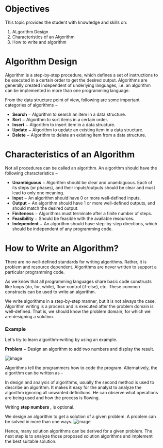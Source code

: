 # Objectives 
This topic provides the student with knowledge and skills on:
 1. ALgorithm Design
 2. Characteristics of an Algorithm
 3. How to write and algorithm
 
# Algorithm Design

Algorithm is a step-by-step procedure, which defines a set of instructions to be executed in a certain order to get the desired output. Algorithms are generally created independent of underlying languages, i.e. an algorithm can be implemented in more than one programming language.

From the data structure point of view, following are some important categories of algorithms −

- **Search**  − Algorithm to search an item in a data structure.
- **Sort**  − Algorithm to sort items in a certain order.
- **Insert**  − Algorithm to insert item in a data structure.
- **Update**  − Algorithm to update an existing item in a data structure.
- **Delete**  − Algorithm to delete an existing item from a data structure.

##
# Characteristics of an Algorithm

Not all procedures can be called an algorithm. An algorithm should have the following characteristics −

- **Unambiguous**  − Algorithm should be clear and unambiguous. Each of its steps (or phases), and their inputs/outputs should be clear and must lead to only one meaning.
- **Input**  − An algorithm should have 0 or more well-defined inputs.
- **Output**  − An algorithm should have 1 or more well-defined outputs, and should match the desired output.
- **Finiteness**  − Algorithms must terminate after a finite number of steps.
- **Feasibility**  − Should be feasible with the available resources.
- **Independent**  − An algorithm should have step-by-step directions, which should be independent of any programming code.

##
# How to Write an Algorithm?

There are no well-defined standards for writing algorithms. Rather, it is problem and resource dependent. Algorithms are never written to support a particular programming code.

As we know that all programming languages share basic code constructs like loops (do, for, while), flow-control (if-else), etc. These common constructs can be used to write an algorithm.

We write algorithms in a step-by-step manner, but it is not always the case. Algorithm writing is a process and is executed after the problem domain is well-defined. That is, we should know the problem domain, for which we are designing a solution.

### Example

Let&#39;s try to learn algorithm-writing by using an example.

**Problem**  − Design an algorithm to add two numbers and display the result.

 ![image](https://user-images.githubusercontent.com/19671036/60600339-92bb6580-9d75-11e9-9b34-4436f475c841.png)


Algorithms tell the programmers how to code the program. Alternatively, the algorithm can be written as –



In design and analysis of algorithms, usually the second method is used to describe an algorithm. It makes it easy for the analyst to analyze the algorithm ignoring all unwanted definitions. He can observe what operations are being used and how the process is flowing.

Writing  **step numbers** , is optional.

We design an algorithm to get a solution of a given problem. A problem can be solved in more than one ways.
![image](https://user-images.githubusercontent.com/19671036/60600466-cd250280-9d75-11e9-8c12-b533f7e44677.png)

 
Hence, many solution algorithms can be derived for a given problem. The next step is to analyze those proposed solution algorithms and implement the best suitable solution.
